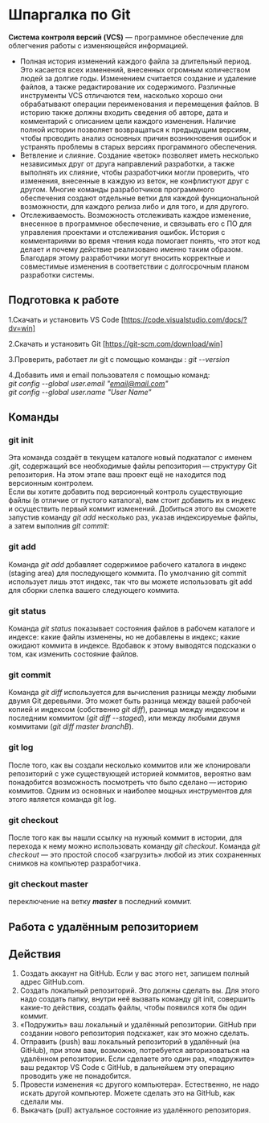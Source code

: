 # Шпаргалка по Git

**Cистема контроля версий (VCS)** — программное обеспечение для облегчения работы с изменяющейся информацией.

* Полная история изменений каждого файла за длительный период. Это касается всех изменений, внесенных огромным количеством людей за долгие годы. Изменением считается создание и удаление файлов, а также редактирование их содержимого. Различные инструменты VCS отличаются тем, насколько хорошо они обрабатывают операции переименования и перемещения файлов. В историю также должны входить сведения об авторе, дата и комментарий с описанием цели каждого изменения. Наличие полной истории позволяет возвращаться к предыдущим версиям, чтобы проводить анализ основных причин возникновения ошибок и устранять проблемы в старых версиях программного обеспечения.
* Ветвление и слияние. Создание «веток» позволяет иметь несколько независимых друг от друга направлений разработки, а также выполнять их слияние, чтобы разработчики могли проверить, что изменения, внесенные в каждую из веток, не конфликтуют друг с другом. Многие команды разработчиков программного обеспечения создают отдельные ветки для каждой функциональной возможности, для каждого релиза либо и для того, и для другого.
* Отслеживаемость. Возможность отслеживать каждое изменение, внесенное в программное обеспечение, и связывать его с ПО для управления проектами и отслеживания ошибок. История с комментариями во время чтения кода помогает понять, что этот код делает и почему действие реализовано именно таким образом. Благодаря этому разработчики могут вносить корректные и совместимые изменения в соответствии с долгосрочным планом разработки системы.

## Подготовка к работе

1.Скачать и установить VS Code  [https://code.visualstudio.com/docs/?dv=win]

2.Скачать и установить Git  [https://git-scm.com/download/win]

3.Проверить, работает ли git  с помощью команды :
*git --version*

4.Добавить имя и email пользователя с помощью команд:  
  *git config --global user.email "email@mail.com"*  
  *git config --global user.name "User Name"*

## Команды

### git init

Эта команда создаёт в текущем каталоге новый подкаталог с именем .git, содержащий все необходимые файлы репозитория — структуру Git репозитория. На этом этапе ваш проект ещё не находится под версионным контролем.  
Если вы хотите добавить под версионный контроль существующие файлы (в отличие от пустого каталога), вам стоит добавить их в индекс и осуществить первый коммит изменений. Добиться этого вы сможете запустив команду *git add* несколько раз, указав индексируемые файлы, а затем выполнив *git commit*:  

### git add  

Команда *git add* добавляет содержимое рабочего каталога в индекс (staging area) для последующего коммита. По умолчанию git commit использует лишь этот индекс, так что вы можете использовать git add для сборки слепка вашего следующего коммита.

### git status

Команда *git status* показывает состояния файлов в рабочем каталоге и индексе: какие файлы изменены, но не добавлены в индекс; какие ожидают коммита в индексе. Вдобавок к этому выводятся подсказки о том, как изменить состояние файлов.

### git commit

Команда *git diff* используется для вычисления разницы между любыми двумя Git деревьями. Это может быть разница между вашей рабочей копией и индексом (собственно *git diff*), разница между индексом и последним коммитом (*git diff --staged*), или между любыми двумя коммитами (*git diff master branchB*).

### git log

После того, как вы создали несколько коммитов или же клонировали репозиторий с уже существующей историей коммитов, вероятно вам понадобится возможность посмотреть что было сделано — историю коммитов. Одним из основных и наиболее мощных инструментов для этого является команда git log.

### git checkout  

После того как вы нашли ссылку на нужный коммит в истории, для перехода к нему можно использовать команду *git checkout*. Команда *git checkout* — это простой способ «загрузить» любой из этих сохраненных снимков на компьютер разработчика.  

### git checkout master

переключение на ветку ***master*** в последний коммит.

## Работа с удалённым репозиторием

## Действия
1. Создать аккаунт на GitHub. Если у вас этого нет, запишем полный адрес GitHub.com.
2. Создать локальный репозиторий. Это должны сделать вы. Для этого надо создать папку,
внутри неё вызвать команду git init, совершить какие-то действия, создать файлы, чтобы
появился хотя бы один коммит.
3. «Подружить» ваш локальный и удалённый репозитории. GitHub при создании нового
репозитория подскажет, как это можно сделать.
4. Отправить (push) ваш локальный репозиторий в удалённый (на GitHub), при этом вам,
возможно, потребуется авторизоваться на удалённом репозитории. Если сделаете это
один раз, «подружите» ваш редактор VS Code с GitHub, в дальнейшем эту операцию
проводить уже не понадобится.
5. Провести изменения «с другого компьютера». Естественно, не надо искать другой
компьютер. Можете сделать это на GitHub, как сделали мы.
6. Выкачать (pull) актуальное состояние из удалённого репозитория.

